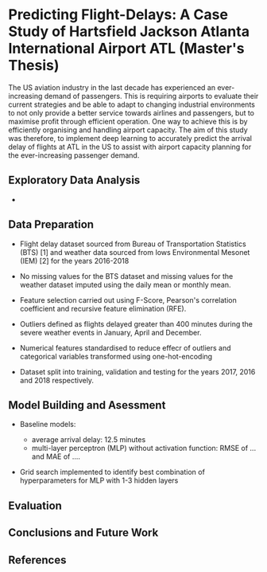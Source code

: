 # Predicting Flight-Delays: A Case Study of Hartsfield Jackson Atlanta International Airport ATL (Master's Thesis)
The US aviation industry in the last decade has experienced an ever-increasing demand of passengers. This is requiring airports to evaluate their current strategies and be able to adapt to changing industrial environments to not only provide a better service towards airlines and passengers, but to maximise profit through efficient operation. One way to achieve this is by efficiently organising and handling airport capacity. The aim of this study was therefore, to implement deep learning to accurately predict the arrival delay of flights at ATL in the US to assist with airport capacity planning for the ever-increasing passenger demand.

## Exploratory Data Analysis

* 


## Data Preparation
* Flight delay dataset sourced from Bureau of Transportation Statistics (BTS) [1] and weather data sourced from Iows Environmental Mesonet (IEM) [2] for the years 2016-2018

* No missing values for the BTS dataset and missing values for the weather dataset imputed using the daily mean or monthly mean.

* Feature selection carried out using F-Score, Pearson's correlation coefficient and recursive feature elimination (RFE).

* Outliers defined as flights delayed greater than 400 minutes during the severe weather events in January, April and December.

* Numerical features standardised to reduce effecr of outliers and categorical variables transformed using one-hot-encoding

* Dataset split into training, validation and testing for the years 2017, 2016 and 2018 respectively. 

## Model Building and Asessment

* Baseline models:
  * average arrival delay: 12.5 minutes
  * multi-layer perceptron (MLP) without activation function: RMSE of ... and MAE of ....

* Grid search implemented to identify best combination of hyperparameters for MLP with 1-3 hidden layers

## Evaluation

## Conclusions and Future Work

## References
